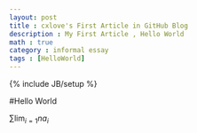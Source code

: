 ```yaml
---
layout: post
title : cxlove's First Article in GitHub Blog
description : My First Article , Hello World
math : true
category : informal essay
tags : [HelloWorld]
---
```

{% include JB/setup %}

#Hello World

$\sum\lim_{i=1}{n}{a_i}$


